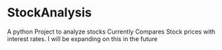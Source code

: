 # StockAnalysis
A python Project to analyze stocks
Currently Compares Stock prices with interest rates. I will be expanding on this in the future
